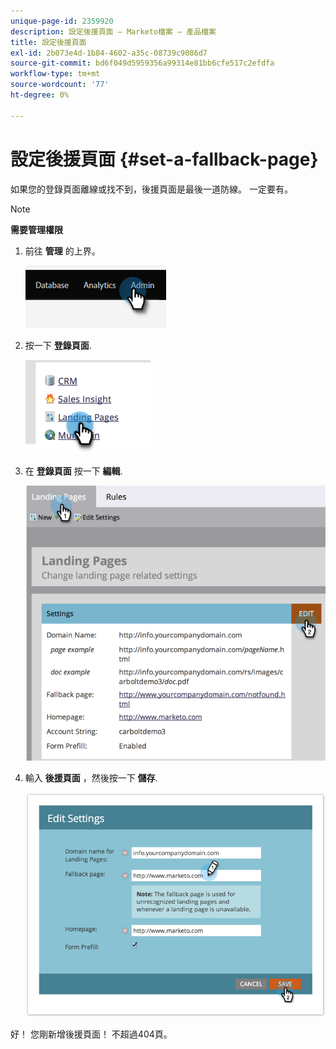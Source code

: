 ```yaml
---
unique-page-id: 2359920
description: 設定後援頁面 — Marketo檔案 — 產品檔案
title: 設定後援頁面
exl-id: 2b073e4d-1b84-4602-a35c-08739c9086d7
source-git-commit: bd6f049d5959356a99314e81bb6cfe517c2efdfa
workflow-type: tm+mt
source-wordcount: '77'
ht-degree: 0%

---
```


# 設定後援頁面 {#set-a-fallback-page}

如果您的登錄頁面離線或找不到，後援頁面是最後一道防線。 一定要有。

>[!NOTE]
>
>**需要管理權限**

1. 前往 **管理** 的上界。

   ![](assets/set-a-fallback-page-1.png)

1. 按一下 **登錄頁面**.

   ![](assets/set-a-fallback-page-2.png)

1. 在 **登錄頁面** 按一下 **編輯**.

   ![](assets/set-a-fallback-page-3.png)

1. 輸入 **後援頁面** ，然後按一下 **儲存**.

   ![](assets/set-a-fallback-page-4.png)

好！ 您剛新增後援頁面！ 不超過404頁。
